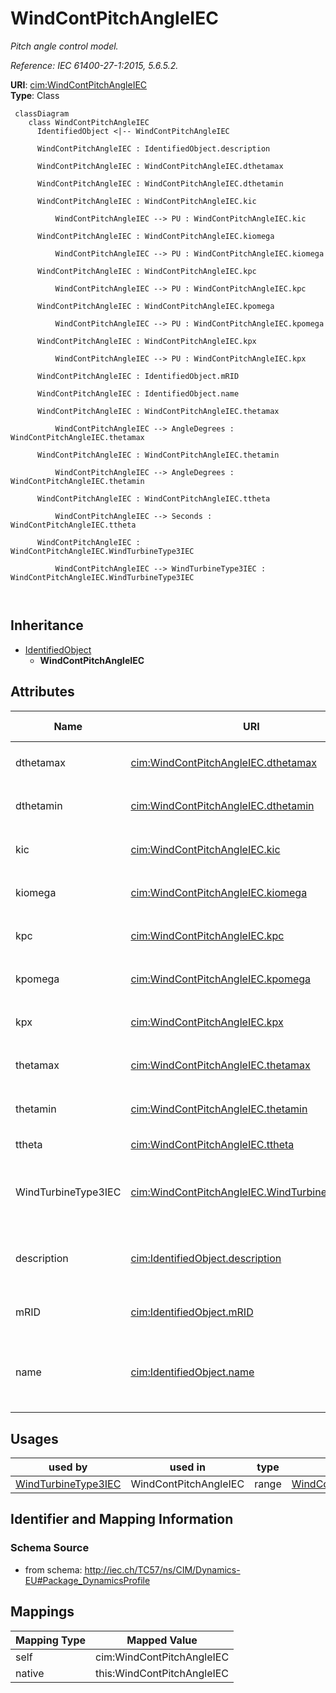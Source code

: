 # WindContPitchAngleIEC


_Pitch angle control model._

_Reference: IEC 61400-27-1:2015, 5.6.5.2._





**URI**: [cim:WindContPitchAngleIEC](http://iec.ch/TC57/CIM100#WindContPitchAngleIEC)<br />
**Type**: Class




```mermaid
 classDiagram
    class WindContPitchAngleIEC
      IdentifiedObject <|-- WindContPitchAngleIEC
      
      WindContPitchAngleIEC : IdentifiedObject.description
        
      WindContPitchAngleIEC : WindContPitchAngleIEC.dthetamax
        
      WindContPitchAngleIEC : WindContPitchAngleIEC.dthetamin
        
      WindContPitchAngleIEC : WindContPitchAngleIEC.kic
        
          WindContPitchAngleIEC --> PU : WindContPitchAngleIEC.kic
        
      WindContPitchAngleIEC : WindContPitchAngleIEC.kiomega
        
          WindContPitchAngleIEC --> PU : WindContPitchAngleIEC.kiomega
        
      WindContPitchAngleIEC : WindContPitchAngleIEC.kpc
        
          WindContPitchAngleIEC --> PU : WindContPitchAngleIEC.kpc
        
      WindContPitchAngleIEC : WindContPitchAngleIEC.kpomega
        
          WindContPitchAngleIEC --> PU : WindContPitchAngleIEC.kpomega
        
      WindContPitchAngleIEC : WindContPitchAngleIEC.kpx
        
          WindContPitchAngleIEC --> PU : WindContPitchAngleIEC.kpx
        
      WindContPitchAngleIEC : IdentifiedObject.mRID
        
      WindContPitchAngleIEC : IdentifiedObject.name
        
      WindContPitchAngleIEC : WindContPitchAngleIEC.thetamax
        
          WindContPitchAngleIEC --> AngleDegrees : WindContPitchAngleIEC.thetamax
        
      WindContPitchAngleIEC : WindContPitchAngleIEC.thetamin
        
          WindContPitchAngleIEC --> AngleDegrees : WindContPitchAngleIEC.thetamin
        
      WindContPitchAngleIEC : WindContPitchAngleIEC.ttheta
        
          WindContPitchAngleIEC --> Seconds : WindContPitchAngleIEC.ttheta
        
      WindContPitchAngleIEC : WindContPitchAngleIEC.WindTurbineType3IEC
        
          WindContPitchAngleIEC --> WindTurbineType3IEC : WindContPitchAngleIEC.WindTurbineType3IEC
        
      
```





## Inheritance
* [IdentifiedObject](IdentifiedObject.md)
    * **WindContPitchAngleIEC**



## Attributes


| Name | URI | Cardinality and Range | Description | Inheritance |
| ---  | --- | --- | --- | --- |
| dthetamax | [cim:WindContPitchAngleIEC.dthetamax](http://iec.ch/TC57/CIM100#WindContPitchAngleIEC.dthetamax) | 1..1 <br />  float  | Maximum pitch positive ramp rate (<i>dtheta</i><i><sub>max</sub></i>) (&gt; W... | direct |
| dthetamin | [cim:WindContPitchAngleIEC.dthetamin](http://iec.ch/TC57/CIM100#WindContPitchAngleIEC.dthetamin) | 1..1 <br />  float  | Maximum pitch negative ramp rate (<i>dtheta</i><i><sub>min</sub></i><i>)</i> ... | direct |
| kic | [cim:WindContPitchAngleIEC.kic](http://iec.ch/TC57/CIM100#WindContPitchAngleIEC.kic) | 1..1 <br />  [PU](PU.md)  | Power PI controller integration gain (<i>K</i><i><sub>Ic</sub></i>) | direct |
| kiomega | [cim:WindContPitchAngleIEC.kiomega](http://iec.ch/TC57/CIM100#WindContPitchAngleIEC.kiomega) | 1..1 <br />  [PU](PU.md)  | Speed PI controller integration gain (<i>K</i><i><sub>Iomega</sub></i>) | direct |
| kpc | [cim:WindContPitchAngleIEC.kpc](http://iec.ch/TC57/CIM100#WindContPitchAngleIEC.kpc) | 1..1 <br />  [PU](PU.md)  | Power PI controller proportional gain (<i>K</i><i><sub>Pc</sub></i>) | direct |
| kpomega | [cim:WindContPitchAngleIEC.kpomega](http://iec.ch/TC57/CIM100#WindContPitchAngleIEC.kpomega) | 1..1 <br />  [PU](PU.md)  | Speed PI controller proportional gain (<i>K</i><i><sub>Pomega</sub></i>) | direct |
| kpx | [cim:WindContPitchAngleIEC.kpx](http://iec.ch/TC57/CIM100#WindContPitchAngleIEC.kpx) | 1..1 <br />  [PU](PU.md)  | Pitch cross coupling gain (<i>K</i><i><sub>PX</sub></i>) | direct |
| thetamax | [cim:WindContPitchAngleIEC.thetamax](http://iec.ch/TC57/CIM100#WindContPitchAngleIEC.thetamax) | 1..1 <br />  [AngleDegrees](AngleDegrees.md)  | Maximum pitch angle (<i>theta</i><i><sub>max</sub></i>) (&gt; WindContPitchAn... | direct |
| thetamin | [cim:WindContPitchAngleIEC.thetamin](http://iec.ch/TC57/CIM100#WindContPitchAngleIEC.thetamin) | 1..1 <br />  [AngleDegrees](AngleDegrees.md)  | Minimum pitch angle (<i>theta</i><i><sub>min</sub></i>) (&lt; WindContPitchAn... | direct |
| ttheta | [cim:WindContPitchAngleIEC.ttheta](http://iec.ch/TC57/CIM100#WindContPitchAngleIEC.ttheta) | 1..1 <br />  [Seconds](Seconds.md)  | Pitch time constant (<i>ttheta</i>) (&gt;= 0) | direct |
| WindTurbineType3IEC | [cim:WindContPitchAngleIEC.WindTurbineType3IEC](http://iec.ch/TC57/CIM100#WindContPitchAngleIEC.WindTurbineType3IEC) | 1..1 <br />  [WindTurbineType3IEC](WindTurbineType3IEC.md)  | Wind turbine type 3 model with which this pitch control model is associated | direct |
| description | [cim:IdentifiedObject.description](http://iec.ch/TC57/CIM100#IdentifiedObject.description) | 0..1 <br />  string  | The description is a free human readable text describing or naming the object | [IdentifiedObject](IdentifiedObject.md) |
| mRID | [cim:IdentifiedObject.mRID](http://iec.ch/TC57/CIM100#IdentifiedObject.mRID) | 1..1 <br />  string  | Master resource identifier issued by a model authority | [IdentifiedObject](IdentifiedObject.md) |
| name | [cim:IdentifiedObject.name](http://iec.ch/TC57/CIM100#IdentifiedObject.name) | 0..1 <br />  string  | The name is any free human readable and possibly non unique text naming the o... | [IdentifiedObject](IdentifiedObject.md) |





## Usages

| used by | used in | type | used |
| ---  | --- | --- | --- |
| [WindTurbineType3IEC](WindTurbineType3IEC.md) | WindContPitchAngleIEC | range | [WindContPitchAngleIEC](WindContPitchAngleIEC.md) |






## Identifier and Mapping Information







### Schema Source


* from schema: http://iec.ch/TC57/ns/CIM/Dynamics-EU#Package_DynamicsProfile





## Mappings

| Mapping Type | Mapped Value |
| ---  | ---  |
| self | cim:WindContPitchAngleIEC |
| native | this:WindContPitchAngleIEC |





